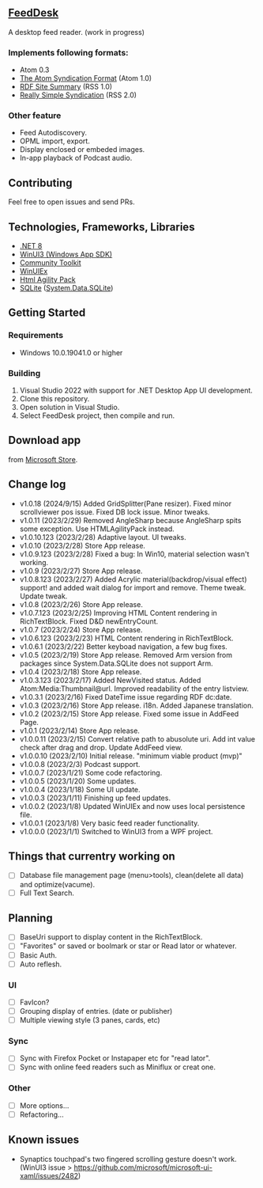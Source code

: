 ﻿
## [FeedDesk](https://torum.github.io/BlogWrite/FeedDesk/)
A desktop feed reader. (work in progress) 

### Implements following formats:  

* Atom 0.3
* [The Atom Syndication Format](https://tools.ietf.org/html/rfc4287) (Atom 1.0)
* [RDF Site Summary](https://www.w3.org/2001/09/rdfprimer/rss.html) (RSS 1.0)
* [Really Simple Syndication](https://validator.w3.org/feed/docs/rss2.html) (RSS 2.0)

### Other feature
* Feed Autodiscovery.
* OPML import, export.
* Display enclosed or embeded images.
* In-app playback of Podcast audio.

## Contributing
Feel free to open issues and send PRs. 

## Technologies, Frameworks, Libraries
* [.NET 8](https://github.com/dotnet/runtime)  
* [WinUI3 (Windows App SDK)](https://github.com/microsoft/WindowsAppSDK) 
* [Community Toolkit](https://github.com/CommunityToolkit) 
* [WinUIEx](https://github.com/dotMorten/WinUIEx)
* [Html Agility Pack](https://github.com/zzzprojects/html-agility-pack)
* [SQLite](https://github.com/sqlite/sqlite) ([System.Data.SQLite](https://system.data.sqlite.org/index.html/doc/trunk/www/index.wiki))

## Getting Started

### Requirements
* Windows 10.0.19041.0 or higher

### Building
1. Visual Studio 2022 with support for .NET Desktop App UI development.
2. Clone this repository.
3. Open solution in Visual Studio.
4. Select FeedDesk project, then compile and run.

## Download app
from [Microsoft Store](https://www.microsoft.com/store/apps/9PGDGKFSV6L9).

## Change log
* v1.0.18  (2024/9/15)
 Added GridSplitter(Pane resizer). Fixed minor scrollviewer pos issue. Fixed DB lock issue. Minor tweaks.
* v1.0.11  (2023/2/29)
 Removed AngleSharp because AngleSharp spits some exception. Use HTMLAgilityPack instead.
* v1.0.10.123 (2023/2/28)
 Adaptive layout. UI tweaks.
* v1.0.10 (2023/2/28)
 Store App release. 
* v1.0.9.123 (2023/2/28)
 Fixed a bug: In Win10, material selection wasn't working.
* v1.0.9 (2023/2/27)
 Store App release. 
* v1.0.8.123 (2023/2/27)
 Added Acrylic material(backdrop/visual effect) support! and added wait dialog for import and remove. Theme tweak. Update tweak.
* v1.0.8 (2023/2/26)
 Store App release. 
* v1.0.7.123 (2023/2/25)
 Improving HTML Content rendering in RichTextBlock. Fixed D&D newEntryCount.
* v1.0.7 (2023/2/24)
 Store App release. 
* v1.0.6.123 (2023/2/23)
 HTML Content rendering in RichTextBlock.
* v1.0.6.1 (2023/2/22)
 Better keyboad navigation, a few bug fixes.
* v1.0.5 (2023/2/19)
 Store App release. 
 Removed Arm version from packages since System.Data.SQLite does not support Arm.
* v1.0.4 (2023/2/18)
 Store App release.
* v1.0.3.123 (2023/2/17)
 Added NewVisited status. Added Atom:Media:Thumbnail@url. Improved readability of the entry listview.
* v1.0.3.1 (2023/2/16)
 Fixed DateTime issue regarding RDF dc:date.
* v1.0.3 (2023/2/16)
 Store App release. i18n. Added Japanese translation.
* v1.0.2 (2023/2/15)
 Store App release. Fixed some issue in AddFeed Page.
* v1.0.1 (2023/2/14)
 Store App release.
* v1.0.0.11 (2023/2/15)
 Convert relative path to abusolute uri.
 Add int value check after drag and drop.
 Update AddFeed view.
* v1.0.0.10 (2023/2/10)
 Initial release. "minimum viable product (mvp)"
* v1.0.0.8 (2023/2/3)
 Podcast support.
* v1.0.0.7 (2023/1/21)
 Some code refactoring.
* v1.0.0.5 (2023/1/20)
 Some updates.
* v1.0.0.4 (2023/1/18)
 Some UI update.
* v1.0.0.3 (2023/1/11)
 Finishing up feed updates.
* v1.0.0.2 (2023/1/8) 
 Updated WinUIEx and now uses local persistence file.
* v1.0.0.1 (2023/1/8) 
 Very basic feed reader functionality. 
* v1.0.0.0 (2023/1/1) 
 Switched to WinUI3 from a WPF project. 

## Things that currentry working on

- [ ] Database file management page (menu>tools), clean(delete all data) and optimize(vacume).
- [ ] Full Text Search.

## Planning

- [ ] BaseUri support to display content in the RichTextBlock.
- [ ] "Favorites" or saved or boolmark or star or Read lator or whatever.
- [ ] Basic Auth.
- [ ] Auto reflesh.

### UI
- [ ] FavIcon? 
- [ ] Grouping display of entries. (date or publisher)
- [ ] Multiple viewing style (3 panes, cards, etc)

### Sync 
- [ ] Sync with Firefox Pocket or Instapaper etc for "read lator".
- [ ] Sync with online feed readers such as Miniflux or creat one.

### Other
- [ ] More options...
- [ ] Refactoring...

## Known issues
* Synaptics touchpad's two fingered scrolling gesture doesn't work. (WinUI3 issue > https://github.com/microsoft/microsoft-ui-xaml/issues/2482)



